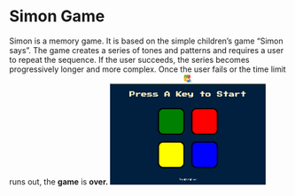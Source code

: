 # Simon Game
Simon is a memory game. It is based on the simple children’s game “Simon says”. The game creates a series of tones and patterns and requires a user to repeat the sequence. If the user succeeds, the series becomes progressively longer and more complex. Once the user fails or the time limit runs out, the <b>game</b> is <b>over.</b>
<img src="images/reference.png" height="200px">

